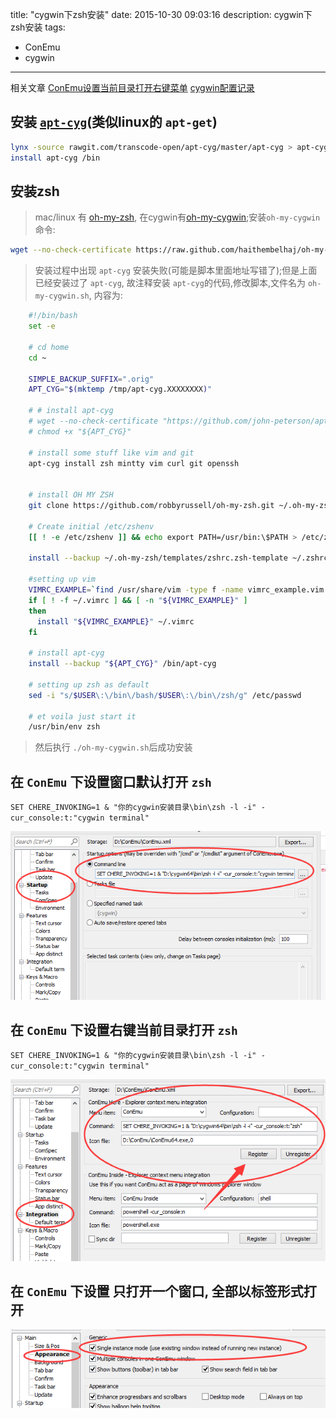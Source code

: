 title: "cygwin下zsh安装"
date: 2015-10-30 09:03:16
description: cygwin下zsh安装
tags:
- ConEmu
- cygwin

---


相关文章
[ConEmu设置当前目录打开右键菜单](http://blog.xinshangshangxin.com/2015/02/22/ConEmu%E8%AE%BE%E7%BD%AE%E5%BD%93%E5%89%8D%E7%9B%AE%E5%BD%95%E6%89%93%E5%BC%80/)
[cygwin配置记录](http://blog.xinshangshangxin.com/2015/05/10/cygwin%E9%85%8D%E7%BD%AE%E8%AE%B0%E5%BD%95/)

## 安装 [`apt-cyg`](https://github.com/transcode-open/apt-cyg)(类似linux的 `apt-get`)

```bash
lynx -source rawgit.com/transcode-open/apt-cyg/master/apt-cyg > apt-cyg
install apt-cyg /bin
```

##  安装zsh

> mac/linux 有 [oh-my-zsh](https://github.com/robbyrussell/oh-my-zsh), 在cygwin有[oh-my-cygwin](https://github.com/haithembelhaj/oh-my-cygwin);安装`oh-my-cygwin`命令:

```bash
wget --no-check-certificate https://raw.github.com/haithembelhaj/oh-my-cygwin/master/oh-my-cygwin.sh -O - | sh
```

> 安装过程中出现 `apt-cyg` 安装失败(可能是脚本里面地址写错了);但是上面已经安装过了 `apt-cyg`, 故注释安装 `apt-cyg`的代码,修改脚本,文件名为 `oh-my-cygwin.sh`, 内容为:

```bash
	#!/bin/bash
	set -e

	# cd home
	cd ~

	SIMPLE_BACKUP_SUFFIX=".orig"
	APT_CYG="$(mktemp /tmp/apt-cyg.XXXXXXXX)"

	# # install apt-cyg
	# wget --no-check-certificate "https://github.com/john-peterson/apt-cyg/raw/path/apt-cyg" -O "${APT_CYG}"
	# chmod +x "${APT_CYG}"

	# install some stuff like vim and git
	apt-cyg install zsh mintty vim curl git openssh


	# install OH MY ZSH
	git clone https://github.com/robbyrussell/oh-my-zsh.git ~/.oh-my-zsh

	# Create initial /etc/zshenv
	[[ ! -e /etc/zshenv ]] && echo export PATH=/usr/bin:\$PATH > /etc/zshenv

	install --backup ~/.oh-my-zsh/templates/zshrc.zsh-template ~/.zshrc

	#setting up vim
	VIMRC_EXAMPLE=`find /usr/share/vim -type f -name vimrc_example.vim | head -n 1`
	if [ ! -f ~/.vimrc ] && [ -n "${VIMRC_EXAMPLE}" ]
	then
	  install "${VIMRC_EXAMPLE}" ~/.vimrc
	fi

	# install apt-cyg
	install --backup "${APT_CYG}" /bin/apt-cyg

	# setting up zsh as default
	sed -i "s/$USER\:\/bin\/bash/$USER\:\/bin\/zsh/g" /etc/passwd

	# et voila just start it
	/usr/bin/env zsh
```

> 然后执行 `./oh-my-cygwin.sh`后成功安装


##  在 `ConEmu` 下设置窗口默认打开 `zsh`

`SET CHERE_INVOKING=1 & "你的cygwin安装目录\bin\zsh -l -i" -cur_console:t:"cygwin terminal"`


![设置 ConEmu下设置窗口默认打开zsh](/img/conemu/11.png)

## 在 `ConEmu` 下设置右键当前目录打开 `zsh`

`SET CHERE_INVOKING=1 & "你的cygwin安装目录\bin\zsh -l -i" -cur_console:t:"cygwin terminal"`

![在ConEmu下设置右键当前目录打开zsh](/img/conemu/12.png)

##  在 `ConEmu` 下设置 只打开一个窗口, 全部以标签形式打开


![在 ConEmu下设置 只打开一个窗口](/img/conemu/13.png)

